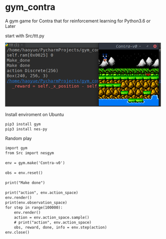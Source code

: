 # gym_contra
A gym game for Contra that for reinforcement learning for Python3.6 or Later

start with Src/ttt.py 

![image](https://github.com/OuYanghaoyue/gym_contra/blob/master/Img/TIM%E5%9B%BE%E7%89%8720190723143124.png)


Install enviroment on Ubuntu
```
pip3 install gym
pip3 install nes-py
```

Random play
```
import gym
from Src import nesgym

env = gym.make('Contra-v0')

obs = env.reset()

print("Make done")

print("action", env.action_space)
env.render()
print(env.observation_space)
for step in range(100000):
    env.render()
    action = env.action_space.sample()
    # print("action", env.action_space)
    obs, reward, done, info = env.step(action)
env.close()
```
